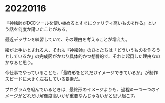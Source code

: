 # 20220116

『神絵師がDCCツールを使い始めるとすぐにクオリティ高いものを作る』という話を何度か聞いたことがある。

最近デッサンを練習していて、その理由を考えることが増えた。

絵が上手いとされる人、それも『神絵師』のひとたちは「どういうものを作ろうとしているか」の完成図がかなり具体的かつ想像的で、それに起因した理由なのかなぁと思う。

今仕事でやっていることも、「最終形をどれだけイメージできているか」が制作スピードに大きく左右している要素だ。

プログラムを組んでいるときは、最終形のイメージよりも、過程の一つ一つのイメージがどれだけ解像度高いかが重要なんじゃないかと思い起こす。